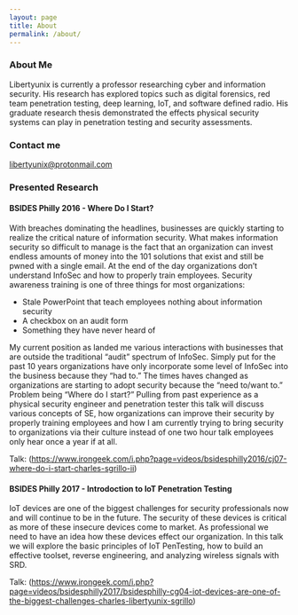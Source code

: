 ```yaml
---
layout: page
title: About
permalink: /about/
---
```

### About Me

Libertyunix is currently a professor researching cyber and information security. His research has explored topics such as digital forensics, red team penetration testing, deep learning, IoT, and software defined radio. His graduate research thesis demonstrated the effects physical security systems can play in penetration testing and security assessments.

### Contact me

[libertyunix@protonmail.com](mailto:libertyunix@protonmail.com)

### Presented Research

#### BSIDES Philly 2016 - Where Do I Start?

With breaches dominating the headlines, businesses are quickly starting to realize the critical nature of information security. What makes information security so difficult to manage is the fact that an organization can invest endless amounts of money into the 101 solutions that exist and still be pwned with a single email. At the end of the day organizations don’t understand InfoSec and how to properly train employees. Security awareness training is one of three things for most organizations:
- Stale PowerPoint that teach employees nothing about information security
- A checkbox on an audit form  
- Something they have never heard of 

My current position as landed me various interactions with businesses that are outside the traditional “audit” spectrum of InfoSec. Simply put for the past 10 years organizations have only incorporate some level of InfoSec into the business because they “had to.” The times haves changed as organizations are starting to adopt security because the “need to/want to.” Problem being “Where do I start?” Pulling from past experience as a physical security engineer and penetration tester this talk will discuss various concepts of SE, how organizations can improve their security by properly training employees and how I am currently trying to bring security to organizations via their culture instead of one two hour talk employees only hear once a year if at all.

Talk: (https://www.irongeek.com/i.php?page=videos/bsidesphilly2016/cj07-where-do-i-start-charles-sgrillo-ii)

#### BSIDES Philly 2017 - Introdoction to IoT Penetration Testing

IoT devices are one of the biggest challenges for security professionals now and will continue to be in the future. The security of these devices is critical as more of these insecure devices come to market. As professional we need to have an idea how these devices effect our organization. In this talk we will explore the basic principles of IoT PenTesting, how to build an effective toolset, reverse engineering, and analyzing wireless signals with SRD.

Talk: (https://www.irongeek.com/i.php?page=videos/bsidesphilly2017/bsidesphilly-cg04-iot-devices-are-one-of-the-biggest-challenges-charles-libertyunix-sgrillo)
